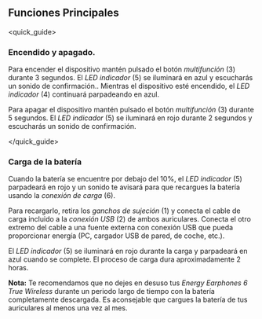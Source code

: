 ## Funciones Principales
<quick_guide>
### Encendido y apagado.

Para encender el dispositivo mantén pulsado el botón *multifunción* (3) durante 3 segundos. El *LED indicador* (5) se iluminará en azul y escucharás un sonido de confirmación.. Mientras el dispositivo esté encendido, el *LED indicador* (4) continuará parpadeando en azul. 

Para apagar el dispositivo mantén pulsado el botón  *multifunción* (3) durante 5 segundos. El *LED indicador* (5) se iluminará en rojo durante 2 segundos y escucharás un sonido de confirmación.

</quick_guide>

### Carga de la batería

Cuando la batería se encuentre por debajo del 10%, el *LED indicador* (5) parpadeará en rojo y un sonido te avisará para que recargues la batería usando la *conexión de carga* (6). 

Para recargarlo, retira los *ganchos de sujeción* (1) y conecta el cable de carga incluido a la *conexión USB* (2) de ambos auriculares. Conecta el otro extremo del cable a una fuente externa con conexión USB que pueda proporcionar energía (PC, cargador USB de pared, de coche, etc.).

El *LED indicador* (5) se iluminará en rojo durante la carga y parpadeará en azul cuando se complete. El proceso de carga dura aproximadamente 2 horas.


**Nota:** Te recomendamos que no dejes en desuso tus *Energy Earphones 6 True Wireless* durante un periodo largo de tiempo con la batería completamente descargada. Es aconsejable que cargues la batería de tus auriculares al menos una vez al mes.
